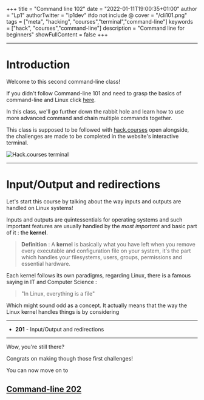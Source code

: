 +++
title = "Command line 102"
date = "2022-01-11T19:00:35+01:00"
author = "Lp1"
authorTwitter = "lp1dev" #do not include @
cover = "/cli101.png"
tags = ["meta", "hacking", "courses","terminal","command-line"]
keywords = ["hack", "courses","command-line"]
description = "Command line for beginners"
showFullContent = false
+++

<script type="text/javascript">
    function verify(id) {
        const answers = [
            'flag{442fcf28466515a81d5434931496ffa64611cc8e}',
        ]
        let input = document.querySelector('#chall'+id)
        if (input.value.trim() == answers[id]) {
            alert('Congratulations! You finished this challenge')
            input.disabled = true;
        } else {
            alert('It seems this flag is invalid. Try again!')
        }
    }
</script>


---

# Introduction

Welcome to this second command-line class! 

If you didn't follow Command-line 101 and need to grasp the basics of command-line and Linux click [here](../command_line_101).

In this class, we'll go further down the rabbit hole and learn how to use more advanced command and chain multiple commands together.

This class is supposed to be followed with [hack.courses](https://hack.courses) open alongside, the challenges are made to be completed in the website's interactive terminal.

![Hack.courses terminal](/screenshot.png)

---

# Input/Output and redirections


Let's start this course by talking about the way inputs and outputs are handled on Linux systems!

Inputs and outputs are quintessentials for operating systems and such important features are usually handled by the *most important* and basic part of it : the **kernel**.

> **Definition** : A **kernel** is basically what you have left when you remove every executable and configuration file on your system, it's the part which handles your filesystems, users, groups, permissions and essential hardware.

Each kernel follows its own paradigms, regarding Linux, there is a famous saying in IT and Computer Science :

> "In Linux, everything is a file"

Which might sound odd as a concept. It actually means that the way the Linux kernel handles things is by considering


---


- **201** - Input/Output and redirections



---


Wow, you're still there?

Congrats on making though those first challenges!

You can now move on to 

## [Command-line 202](../202)
